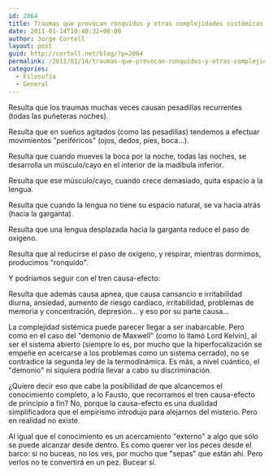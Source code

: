 ```yaml
---
id: 2864
title: Traumas que provocan ronquidos y otras complejidades sistémicas
date: 2011-01-14T10:40:32+00:00
author: Jorge Cortell
layout: post
guid: http://cortell.net/blog/?p=2864
permalink: /2011/01/14/traumas-que-provocan-ronquidos-y-otras-complejidades-sistemicas/
categories:
  - Filosofí­a
  - General
---
```

Resulta que los traumas muchas veces causan pesadillas recurrentes (todas las puñeteras noches).
  
Resulta que en sueños agitados (como las pesadillas) tendemos a efectuar movimientos "periféricos" (ojos, dedos, pies, boca...).
  
Resulta que cuando mueves la boca por la noche, todas las noches, se desarrolla un músculo/cayo en el interior de la madíbula inferior.
  
Resulta que ese músculo/cayo, cuando crece demasiado, quita espacio a la lengua.
  
Resulta que cuando la lengua no tiene su espacio natural, se va hacia atrás (hacia la garganta).
  
Resulta que una lengua desplazada hacia la garganta reduce el paso de oxígeno.
  
Resulta que al reducirse el paso de oxígeno, y respirar, mientras dormimos, producimos "ronquido".
  
Y podríamos seguir con el tren causa-efecto:
  
Resulta que además causa apnea, que causa cansancio e irritabilidad diurna, ansiedad, aumento de riesgo cardíaco, irritabilidad, problemas de memoria y concentración, depresión... y eso por su parte causa...

La complejidad sistémica puede parecer llegar a ser inabarcable. Pero como en el caso del "demonio de Maxwell" (como lo llamó Lord Kelvin), al ser el sistema abierto (siempre lo es, por mucho que la hiperfocalización se empeñe en acercarse a los problemas como un sistema cerrado), no se contradice la segunda ley de la termodinámica. Es más, a nivel cuántico, el "demonio" ni siquiera podría llevar a cabo su discriminación.

¿Quiere decir eso que cabe la posibilidad de que alcancemos el conocimiento completo, a lo Fausto, que recorramos el tren causa-efecto de principio a fin? No, porque la causa-efecto es una dualidad simplificadora que el empirismo introdujo para alejarnos del misterio. Pero en realidad no existe.

Al igual que el conocimiento es un acercamiento "externo" a algo que sólo se puede alcanzar desde dentro. Es como querer ver los peces desde el barco: si no buceas, no los ves, por mucho que "sepas" que están ahí. Pero verlos no te convertirá en un pez. Bucear sí.